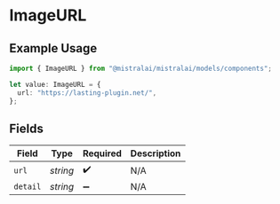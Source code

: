 # ImageURL

## Example Usage

```typescript
import { ImageURL } from "@mistralai/mistralai/models/components";

let value: ImageURL = {
  url: "https://lasting-plugin.net/",
};
```

## Fields

| Field              | Type               | Required           | Description        |
| ------------------ | ------------------ | ------------------ | ------------------ |
| `url`              | *string*           | :heavy_check_mark: | N/A                |
| `detail`           | *string*           | :heavy_minus_sign: | N/A                |